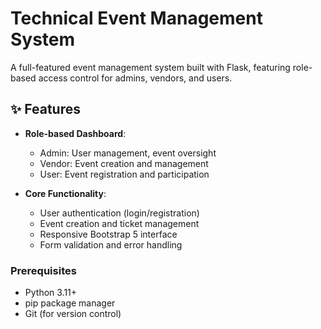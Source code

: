# Technical Event Management System



A full-featured event management system built with Flask, featuring role-based access control for admins, vendors, and users.

## ✨ Features

- **Role-based Dashboard**:
  - Admin: User management, event oversight
  - Vendor: Event creation and management
  - User: Event registration and participation

- **Core Functionality**:
  - User authentication (login/registration)
  - Event creation and ticket management
  - Responsive Bootstrap 5 interface
  - Form validation and error handling


### Prerequisites
- Python 3.11+
- pip package manager
- Git (for version control)

